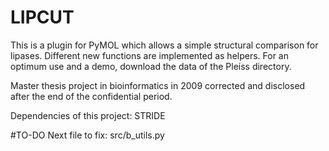 LIPCUT
======

This is a plugin for PyMOL which allows a simple structural comparison for lipases. 
Different new functions are implemented as helpers. 
For an optimum use and a demo, download the data of the Pleiss directory.



Master thesis project in bioinformatics in 2009 corrected and disclosed after the end of the confidential period.


Dependencies of this project:
STRIDE 


#TO-DO
Next file to fix: src/b_utils.py
